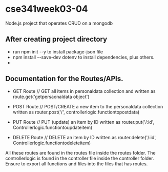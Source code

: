 # cse341week03-04
Node.js project that operates CRUD on a mongodb
## After creating project directory
- run npm init --y to install package-json file
- npm install --save-dev dotenv to install dependencies, plus others.
-

## Documentation for the Routes/APIs.

- GET Route
// GET all items in personaldata collection
and written as route.get('getpersaonaldata object')

- POST Route
// POST/CREATE a new item to the personaldata collection written as
router.post('/', controllerlogic.functiontopostdata)

- PUT Route 
// PUT (update) an item by ID written as
router.put('/:id', Controllerlogic.functiontoupdateitem)

- DELETE Route
// DELETE an item by ID written as
router.delete('/:id', Controllerlogic.functiontodeleteitem)

All these routes are found in the routes file inside the routes folder. The controllerlogic is found in the controller file inside the controller folder. Ensure to export all functions and files into the files that has routes.